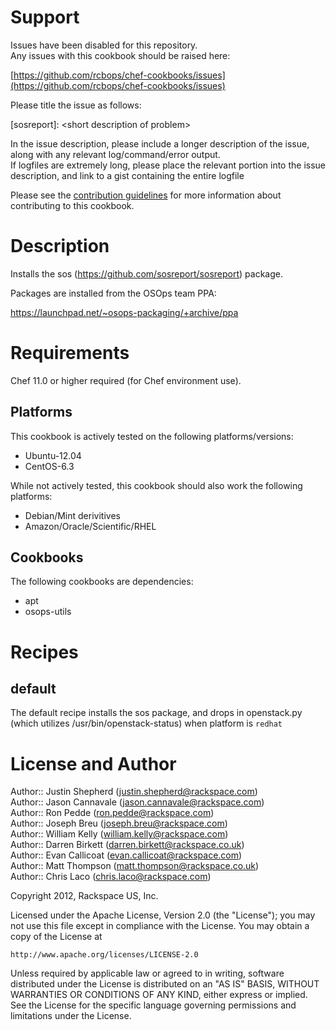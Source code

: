 Support
=======

Issues have been disabled for this repository.  
Any issues with this cookbook should be raised here:

[https://github.com/rcbops/chef-cookbooks/issues](https://github.com/rcbops/chef-cookbooks/issues)

Please title the issue as follows:

[sosreport]: \<short description of problem\>

In the issue description, please include a longer description of the issue, along with any relevant log/command/error output.  
If logfiles are extremely long, please place the relevant portion into the issue description, and link to a gist containing the entire logfile

Please see the [contribution guidelines](CONTRIBUTING.md) for more information about contributing to this cookbook.

Description
===========

Installs the sos (https://github.com/sosreport/sosreport) package.

Packages are installed from the OSOps team PPA:

https://launchpad.net/~osops-packaging/+archive/ppa

Requirements
============

Chef 11.0 or higher required (for Chef environment use).

Platforms
---------

This cookbook is actively tested on the following platforms/versions:

* Ubuntu-12.04
* CentOS-6.3

While not actively tested, this cookbook should also work the following platforms:

* Debian/Mint derivitives
* Amazon/Oracle/Scientific/RHEL

Cookbooks
---------

The following cookbooks are dependencies:

* apt
* osops-utils

Recipes
=======

default
-------

The default recipe installs the sos package, and drops in openstack.py (which utilizes /usr/bin/openstack-status) when platform is `redhat`

License and Author
==================

Author:: Justin Shepherd (<justin.shepherd@rackspace.com>)  
Author:: Jason Cannavale (<jason.cannavale@rackspace.com>)  
Author:: Ron Pedde (<ron.pedde@rackspace.com>)  
Author:: Joseph Breu (<joseph.breu@rackspace.com>)  
Author:: William Kelly (<william.kelly@rackspace.com>)  
Author:: Darren Birkett (<darren.birkett@rackspace.co.uk>)  
Author:: Evan Callicoat (<evan.callicoat@rackspace.com>)  
Author:: Matt Thompson (<matt.thompson@rackspace.co.uk>)  
Author:: Chris Laco (<chris.laco@rackspace.com>)

Copyright 2012, Rackspace US, Inc.

Licensed under the Apache License, Version 2.0 (the "License");
you may not use this file except in compliance with the License.
You may obtain a copy of the License at

    http://www.apache.org/licenses/LICENSE-2.0

Unless required by applicable law or agreed to in writing, software
distributed under the License is distributed on an "AS IS" BASIS,
WITHOUT WARRANTIES OR CONDITIONS OF ANY KIND, either express or implied.
See the License for the specific language governing permissions and
limitations under the License.
